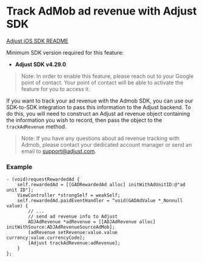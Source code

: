 # Track AdMob ad revenue with Adjust SDK

[Adjust iOS SDK README][ios-readme]

Minimum SDK version required for this feature:

- **Adjust SDK v4.29.0**

> Note: In order to enable this feature, please reach out to your Google point of contact. Your point of contact will be able to activate the feature for you to access it.

If you want to track your ad revenue with the Admob SDK, you can use our SDK-to-SDK integration to pass this information to the Adjust backend. To do this, you will need to construct an Adjust ad revenue object containing the information you wish to record, then pass the object to the `trackAdRevenue` method.

> Note: If you have any questions about ad revenue tracking with Admob, please contact your dedicated account manager or send an email to [support@adjust.com](mailto:support@adjust.com).
### Example

```objc
- (void)requestRewardedAd {
    self.rewardedAd = [[GADRewardedAd alloc] initWithAdUnitID:@"ad unit ID"];
    ViewController *strongSelf = weakSelf;
    self.rewardedAd.paidEventHandler = ^void(GADAdValue *_Nonnull value) {
        // ...
        // send ad revenue info to Adjust
        ADJAdRevenue *adRevenue = [[ADJAdRevenue alloc] initWithSource:ADJAdRevenueSourceAdMob];
        [adRevenue setRevenue:value.value currency:value.currencyCode];
        [Adjust trackAdRevenue:adRevenue];
    }
};
```

[ios-readme]:    ../../../README.md
